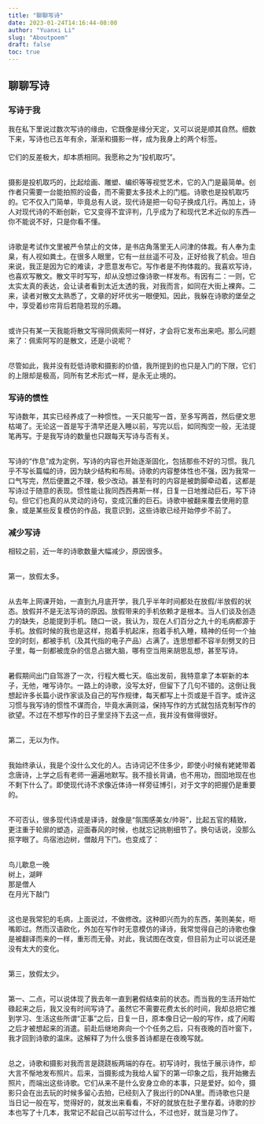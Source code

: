 ```yaml
---
title: "聊聊写诗"
date: 2023-01-24T14:16:44-08:00
author: "Yuanxi Li"
slug: "Aboutpoem"
draft: false
toc: true
---
```


## 聊聊写诗

### 写诗于我
我在私下里说过数次写诗的缘由，它既像是缘分天定，又可以说是顺其自然。细数下来，写诗也已五年有余，渐渐和摄影一样，成为我身上的两个标签。<br /><br />
它们的反差极大，却本质相同。我愿称之为“投机取巧”。<br /><br />

摄影是投机取巧的，比起绘画、雕塑、编织等等视觉艺术，它的入门是最简单。创作者只需要一台能拍照的设备，而不需要太多技术上的门槛。诗歌也是投机取巧的。它不仅入门简单，毕竟总有人说，现代诗是把一句句子换成几行。再加上，诗人对现代诗的不断创新，它又变得不宜评判，几乎成为了和现代艺术近似的东西—你不能说不好，只是你看不懂。<br /><br />

诗歌是考试作文里被严令禁止的文体，是书店角落里无人问津的体裁。有人奉为圭臬，有人视如粪土。在很多人眼里，它有一丝丝遥不可及，正好给我了机会。坦白来说，我正是因为它的难读，才愿意发布它。写作者是不拘体裁的。我喜欢写诗，也喜欢写散文。散文平时写写，却从没想过像诗歌一样发布。有因有二：一则，它太实太真的表达，会让读者看到太近太透的我，对我而言，如同在大街上裸奔。二来，读者对散文太熟悉了，文章的好坏优劣一眼便知。因此，我躲在诗歌的堡垒之中，享受着纱帘背后若隐若现的乐趣。<br /><br />

或许只有某一天我能将散文写得同佩索阿一样好，才会将它发布出来吧。那么问题来了：佩索阿写的是散文，还是小说呢？<br /><br />

尽管如此，我并没有贬低诗歌和摄影的价值，我所提到的也只是入门的下限，它们的上限却是极高，同所有艺术形式一样，是永无止境的。


### 写诗的惯性
写诗数年，其实已经养成了一种惯性。一天只能写一首，至多写两首，然后便文思枯竭了。无论这一首是写于清早还是入睡以前，写完以后，如同掏空一般，无法提笔再写。于是我写诗的数量也只跟每天写诗与否有关。<br /><br />

写诗的“作息”成为定例，写诗的内容也开始逐渐固化，包括那些不好的习惯。我几乎不写长篇幅的诗，因为缺少结构和布局。诗歌的内容整体性也不强，因为我常一口气写完，然后便置之不理，极少改动。甚至有时的内容是被韵脚牵动着，这都是写诗过于随意的表现。惯性能让我同西西弗斯一样，日复一日地推动巨石，写下诗句。但它们也真的从灵动的诗句，变成沉重的巨石。诗歌中被翻来覆去使用的意象，或是某些反复模仿的作品，我意识到，这些诗歌已经开始停步不前了。

### 减少写诗
相较之前，近一年的诗歌数量大幅减少，原因很多。<br /><br />

第一，放假太多。<br /><br />

从去年上网课开始，一直到九月底开学，我几乎半年时间都处在放假/半放假的状态。放假并不是无法写诗的原因。放假带来的手机依赖才是根本。当人们谈及创造力的缺失，总能提到手机。随口一说，我认为，现在人们百分之九十的毛病都源于手机。放假时候的我也是这样，抱着手机起床，抱着手机入睡，精神的任何一个抽空的时刻，都被手机（及其代指的电子产品）占满了。连思想都不容半刻劈叉的日子里，每一刻都被庞杂的信息占据大脑，哪有空当用来胡思乱想，甚至写诗。<br /><br />

暑假期间出门自驾游了一次，行程大概七天。临出发前，我特意拿了本崭新的本子，无他，唯写诗尔。一路上的诗歌，没写太好，但留下了几句不错的。这倒让我想起许多长篇小说作家谈及自己的写作规律，每天都写上十页或是千百字。或许这习惯与我写诗的惯性不谋而合，毕竟水满则溢，保持写作的方式就包括克制写作的欲望。不过在不想写作的日子里坚持下去这一点，我并没有做得很好。<br /><br />

第二，无以为作。<br /><br />

我始终承认，我是个没什么文化的人。古诗词记不住多少，即使小时候有姥姥带着念唐诗，上学之后有老师一遍遍地默写。我不擅长背诵，也不用功，囫囵地现在也不剩下什么了。即使现代诗不求像近体诗一样旁征博引，对于文字的把握仍是重要的。<br /><br />

不可否认，很多现代诗或是译诗，就像是“氛围感美女/帅哥”，比起五官的精致，更注重于轮廓的塑造，迎面春风的时候，也就忘记挑剔细节了。换句话说，没那么抠字眼了。鸟宿池边树，僧敲月下门。也变成了：<br /><br />

鸟儿歇息一晚<br>
树上，湖畔<br>
那是僧人<br>
在月光下敲门<br /><br />

这也是我常犯的毛病，上面说过，不做修改。这种即兴而为的东西，美则美矣，咂嘴即过。然而汉语欧化，外加在写作时无意模仿的译诗，我常觉得自己的诗歌也像是被翻译而来的一样，重形而无骨。对此，我试图在改变，但目前为止可以说还是没有太大的变化。<br /><br />

第三，放假太少。<br /><br />

第一、二点，可以说体现了我去年一直到暑假结束前的状态。而当我的生活开始忙碌起来之后，我又没有时间写诗了。虽然它不需要花费太长的时间，我却总把它推到学习、生活这些所谓“正事”之后，日复一日，原本像日记一般的写作，成了闲暇之后才被想起来的消遣。前赴后继地奔向一个个任务之后，只有夜晚的百叶窗下，我才回到诗歌的温床。这解释了为什么很多首诗都是在夜晚写就。<br /><br />

总之，诗歌和摄影对我而言是跷跷板两端的存在。初写诗时，我怯于展示诗作，却大言不惭地发布照片。后来，当摄影成为我给人留下的第一印象之后，我开始撇去照片，而端出这些诗歌。它们从来不是什么安身立命的本事，只是爱好。如今，摄影只会在出去玩的时候多留心去拍，已经刻入了我出行的DNA里。而诗歌也只是当日记一般在写，觉得好的，就发出来看看，不好的就放在肚子里存着。诗歌的抄本也写了十几本，我常记不起自己以前写过什么，不过也好，就当是习作了。